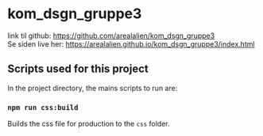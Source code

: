 # kom_dsgn_gruppe3

link til github: https://github.com/arealalien/kom_dsgn_gruppe3 <br/>
Se siden live her: https://arealalien.github.io/kom_dsgn_gruppe3/index.html

## Scripts used for this project

In the project directory, the mains scripts to run are:

### `npm run css:build`

Builds the css file for production to the `css` folder.